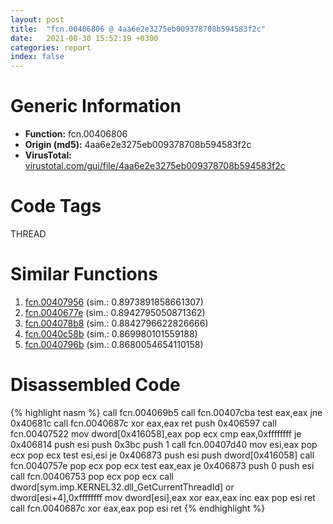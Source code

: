 ```yaml
---
layout: post
title:  "fcn.00406806 @ 4aa6e2e3275eb009378708b594583f2c"
date:   2021-08-30 15:52:19 +0300
categories: report
index: false
---
```


# Generic Information
- **Function:** fcn.00406806
- **Origin (md5):** 4aa6e2e3275eb009378708b594583f2c
- **VirusTotal:** [virustotal.com/gui/file/4aa6e2e3275eb009378708b594583f2c][virustotal_ref]

# Code Tags
<span class="tag" id="THREAD">THREAD</span>


# Similar Functions

1. [fcn.00407956][similar_1_ref] (sim.: 0.8973891858661307)
2. [fcn.0040677e][similar_2_ref] (sim.: 0.8942795050871362)
3. [fcn.004078b8][similar_3_ref] (sim.: 0.8842796622826666)
4. [fcn.0040c58b][similar_4_ref] (sim.: 0.869980101559188)
5. [fcn.0040796b][similar_5_ref] (sim.: 0.8680054654110158)


# Disassembled Code

{% highlight nasm %}
call fcn.004069b5
call fcn.00407cba
test eax,eax
jne 0x40681c
call fcn.0040687c
xor eax,eax
ret 
push 0x406597
call fcn.00407522
mov dword[0x416058],eax
pop ecx
cmp eax,0xffffffff
je 0x406814
push esi
push 0x3bc
push 1
call fcn.00407d40
mov esi,eax
pop ecx
pop ecx
test esi,esi
je 0x406873
push esi
push dword[0x416058]
call fcn.0040757e
pop ecx
pop ecx
test eax,eax
je 0x406873
push 0
push esi
call fcn.00406753
pop ecx
pop ecx
call dword[sym.imp.KERNEL32.dll_GetCurrentThreadId]
or dword[esi+4],0xffffffff
mov dword[esi],eax
xor eax,eax
inc eax
pop esi
ret 
call fcn.0040687c
xor eax,eax
pop esi
ret 
{% endhighlight %}


[similar_1_ref]: /report/fcn.00407956@451ddfcc92b1bb3ecaf608812dc38f69
[similar_2_ref]: /report/fcn.0040677e@96a2e39ddab0a9c2476004c9c075324f
[similar_3_ref]: /report/fcn.004078b8@513a8bfcd5da1a9aee6dd942ecac565e
[similar_4_ref]: /report/fcn.0040c58b@8fc4c3f3e7c00776ff0a71b75e93044b
[similar_5_ref]: /report/fcn.0040796b@61a87c9dd8afa91b0d188f5b18051873
[virustotal_ref]: https://www.virustotal.com/gui/file/4aa6e2e3275eb009378708b594583f2c